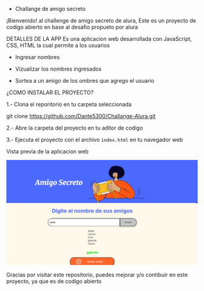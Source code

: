 - Challange de amigo secreto

¡Bienvenido! al challenge de amigo secreto de alura, Este es un proyecto de codigo abierto en base al desafio propueto por alura

DETALLES DE LA APP
Es una aplicacion web desarrollada con JavaScript, CSS, HTML la cual permite a los usuarios

- Ingresar nombres

- Vizualizar los nombres ingresados

- Sortea a un amigo de los ombres que agrego el usuario

¿COMO INSTALAR EL PROYECTO?

1.- Clona el reporitorio en tu carpeta seleccionada

git clone https://github.com/Dante5300/Challange-Alura.git

2.- Abre la carpeta del proyecto en tu aditor de codigo

3.- Ejecuta el proyecto con el archivo ```index.html``` en tu navegador web

Vista previa de la aplicacion web

![alt text](./assets/image.png)

Gracias por visitar este repositorio, puedes mejorar y/o contibuir en este proyecto, ya que es de codigo abierto
